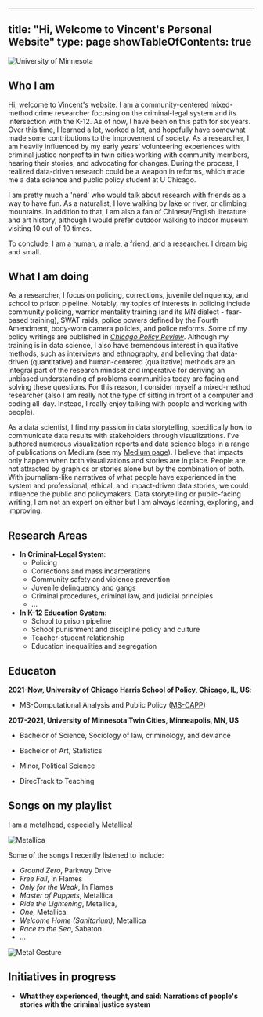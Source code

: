 
---
title: "Hi, Welcome to Vincent's Personal Website"
type: page
showTableOfContents: true
---

![University of Minnesota](/images/umn_campus.jpg "I love UMN")   


## Who I am

Hi, welcome to Vincent's website. I am a community-centered mixed-method crime researcher focusing on the criminal-legal system and its intersection with the K-12. As of now, I have been on this path for six years.  Over this time, I learned a lot, worked a lot, and hopefully have somewhat made some contributions to the improvement of society. As a researcher, I am heavily influenced by my early years' volunteering experiences with criminal justice nonprofits in twin cities working with community members, hearing their stories, and advocating for changes. During the process, I realized data-driven research could be a weapon in reforms, which made me a data science and public policy student at U Chicago.  

I am pretty much a 'nerd' who would talk about research with friends as a way to have fun. As a naturalist, I love walking by lake or river, or climbing mountains. In addition to that, I am also a fan of Chinese/English literature and art history, although I would prefer outdoor walking to indoor museum visiting 10 out of 10 times.

To conclude, I am a human, a male, a friend, and a researcher. I dream big and small. 

## What I am doing

As a researcher, I focus on policing, corrections, juvenile delinquency, and school to prison pipeline. Notably, my topics of interests in policing include community policing, warrior mentality training (and its MN dialect - fear-based training), SWAT raids, police powers defined by the Fourth Amendment, body-worn camera policies, and police reforms. Some of my policy writings are published in [*Chicago Policy Review*](https://chicagopolicyreview.org/author/vincent-liu/). Although my training is in data science, I also have tremendous interest in qualitative methods, such as interviews and ethnography, and believing that data-driven (quantitative) and human-centered (qualitative) methods are an integral part of the research mindset and imperative for deriving an unbiased understanding of problems communities today are facing and solving these questions. For this reason, I consider myself a mixed-method researcher (also I am really not the type of sitting in front of a computer and coding all-day. Instead, I really enjoy talking with people and working with people).

As a data scientist, I find my passion in data storytelling, specifically how to communicate data results with stakeholders through visualizations. I've authored numerous visualization reports and data science blogs in a range of publications on Medium (see my [Medium page](https://jcvincentliu.medium.com)). I believe that impacts only happen when both visualizations and stories are in place. People are not attracted by graphics or stories alone but by the combination of both. With journalism-like narratives of what people have experienced in the system and professional, ethical, and impact-driven data stories, we could influence the public and policymakers. Data storytelling or public-facing writing, I am not an expert on either but I am always learning, exploring, and improving.   

## Research Areas 

- **In Criminal-Legal System**:
  - Policing
  - Corrections and mass incarcerations
  - Community safety and violence prevention
  - Juvenile delinquency and gangs
  - Criminal procedures, criminal law, and judicial principles
  - ... 
- **In K-12 Education System**:
  - School to prison pipeline 
  - School punishment and discipline policy and culture
  - Teacher-student relationship
  - Education inequalities and segregation


## Educaton

**2021-Now, University of Chicago Harris School of Policy, Chicago, IL, US**: 

* MS-Computational Analysis and Public Policy ([MS-CAPP](https://capp.cs.uchicago.edu/))

**2017-2021, University of Minnesota Twin Cities, Minneapolis, MN, US**

* Bachelor of Science, Sociology of law, criminology, and deviance

* Bachelor of Art, Statistics

* Minor, Political Science

* DirecTrack to Teaching


## Songs on my playlist

I am a metalhead, especially Metallica! 

![Metallica](/images/Metallica.jpg "Metallica") 

Some of the songs I recently listened to include:

- *Ground Zero*, Parkway Drive
- *Free Fall*, In Flames
- *Only for the Weak*, In Flames
- *Master of Puppets*, Metallica
- *Ride the Lightening*, Metallica,
- *One*, Metallica
- *Welcome Home (Sanitarium)*, Metallica
- *Race to the Sea*, Sabaton
- ...

![Metal Gesture](/images/metal_gesture.jpg "metal gesture") 


## Initiatives in progress

* **What they experienced, thought, and said: Narrations of people's stories with the criminal justice system**



